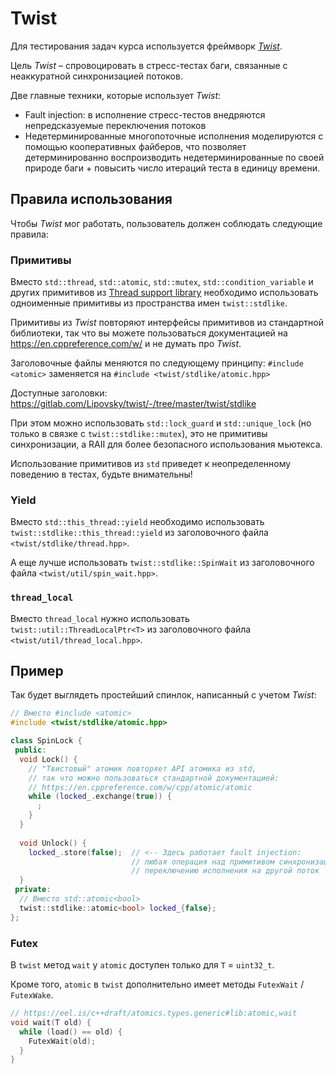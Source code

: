 # Twist

Для тестирования задач курса используется фреймворк [_Twist_](https://gitlab.com/Lipovsky/twist).

Цель _Twist_ – спровоцировать в стресс-тестах баги, связанные с неаккуратной синхронизацией потоков.

Две главные техники, которые использует _Twist_:

- Fault injection: в исполнение стресс-тестов внедряются непредсказуемые переключения потоков
- Недетерминированные многопоточные исполнения моделируются с помощью кооперативных файберов, что позволяет детерминированно воспроизводить недетерминированные по своей природе баги + повысить число итераций теста в единицу времени.

## Правила использования

Чтобы _Twist_ мог работать, пользователь должен соблюдать следующие правила:

### Примитивы

Вместо `std::thread`, `std::atomic`, `std::mutex`, `std::condition_variable` и других примитивов из [Thread support library](https://en.cppreference.com/w/cpp/thread) необходимо использовать одноименные примитивы из пространства имен `twist::stdlike`.

Примитивы из _Twist_ повторяют интерфейсы примитивов из стандартной библиотеки, так что вы можете пользоваться документацией на https://en.cppreference.com/w/ и не думать про _Twist_.

Заголовочные файлы меняются по следующему принципу: `#include <atomic>` заменяется на `#include <twist/stdlike/atomic.hpp>`

Доступные заголовки: https://gitlab.com/Lipovsky/twist/-/tree/master/twist/stdlike

При этом можно использовать `std::lock_guard` и `std::unique_lock` (но только в связке с `twist::stdlike::mutex`), это не примитивы синхронизации, а RAII для более безопасного использования мьютекса.

Использование примитивов из `std` приведет к неопределенному поведению в тестах, будьте внимательны!

### Yield

Вместо `std::this_thread::yield` необходимо использовать `twist::stdlike::this_thread::yield` из заголовочного файла `<twist/stdlike/thread.hpp>`.

А еще лучше использовать `twist::stdlike::SpinWait` из заголовочного файла `<twist/util/spin_wait.hpp>`.

### `thread_local`

Вместо `thread_local` нужно использовать `twist::util::ThreadLocalPtr<T>` из заголовочного файла `<twist/util/thread_local.hpp>`.

## Пример

Так будет выглядеть простейший спинлок, написанный с учетом _Twist_:

```cpp
// Вместо #include <atomic>
#include <twist/stdlike/atomic.hpp>

class SpinLock {
 public:
  void Lock() {
    // "Твистовый" атомик повторяет API атомика из std, 
    // так что можно пользоваться стандартной документацией:
    // https://en.cppreference.com/w/cpp/atomic/atomic
    while (locked_.exchange(true)) {
      ;
    }
  }
  
  void Unlock() {
    locked_.store(false);  // <-- Здесь работает fault injection:
                           // любая операция над примитивом синхронизации может привести к
                           // переключению исполнения на другой поток
  }
 private:
  // Вместо std::atomic<bool>
  twist::stdlike::atomic<bool> locked_{false};
};
```

### Futex

В `twist` метод `wait` у `atomic` доступен только для `T` = `uint32_t`.

Кроме того, `atomic` в `twist` дополнительно имеет методы `FutexWait` / `FutexWake`.

```cpp
// https://eel.is/c++draft/atomics.types.generic#lib:atomic,wait
void wait(T old) {
  while (load() == old) {
    FutexWait(old);
  }   
}
```